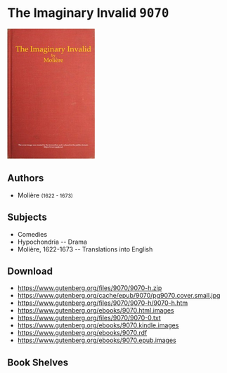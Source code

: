 # The Imaginary Invalid <kbd>9070</kbd>

![](./cover.medium.jpg "")

## Authors


 - Molière <small>(1622 - 1673)</small>

## Subjects


 - Comedies
 - Hypochondria -- Drama
 - Molière, 1622-1673 -- Translations into English

## Download


 - https://www.gutenberg.org/files/9070/9070-h.zip
 - https://www.gutenberg.org/cache/epub/9070/pg9070.cover.small.jpg
 - https://www.gutenberg.org/files/9070/9070-h/9070-h.htm
 - https://www.gutenberg.org/ebooks/9070.html.images
 - https://www.gutenberg.org/files/9070/9070-0.txt
 - https://www.gutenberg.org/ebooks/9070.kindle.images
 - https://www.gutenberg.org/ebooks/9070.rdf
 - https://www.gutenberg.org/ebooks/9070.epub.images

## Book Shelves


